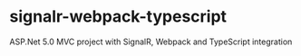 # signalr-webpack-typescript
ASP.Net 5.0 MVC project with SignalR, Webpack and TypeScript integration
